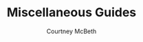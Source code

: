 ---
layout: landing
title: Miscellaneous Guides
author: Courtney McBeth
categories: ['Website']
logo: html_logo.png
permalink: /miscellaneous/
---